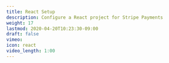 ```yaml
---
title: React Setup
description: Configure a React project for Stripe Payments 
weight: 17
lastmod: 2020-04-20T10:23:30-09:00
draft: false
vimeo: 
icon: react
video_length: 1:00
---
```

